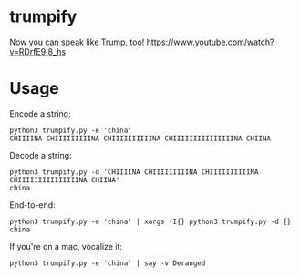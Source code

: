 # trumpify
Now you can speak like Trump, too! https://www.youtube.com/watch?v=RDrfE9I8_hs

# Usage
Encode a string:
```
python3 trumpify.py -e 'china'
CHIIIINA CHIIIIIIIIINA CHIIIIIIIIIINA CHIIIIIIIIIIIIIIINA CHIINA
```

Decode a string:
```
python3 trumpify.py -d 'CHIIIINA CHIIIIIIIIINA CHIIIIIIIIIINA CHIIIIIIIIIIIIIIINA CHIINA'
china
```

End-to-end:
```
python3 trumpify.py -e 'china' | xargs -I{} python3 trumpify.py -d {}
china
```

If you're on a mac, vocalize it:
```
python3 trumpify.py -e 'china' | say -v Deranged
```
